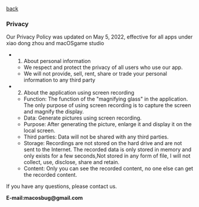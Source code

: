 [back](./)

### Privacy

Our Privacy Policy was updated on May 5, 2022, effective for all apps under xiao dong zhou and macOSgame studio

- 1.  About personal information
    -  We respect and protect the privacy of all users who use our app.
    -  We will not provide, sell, rent, share or trade your personal information to any third party

- 2.  About the application using screen recording
     - Function: The function of the "magnifying glass" in the application. The only purpose of using screen recording is to capture the screen and magnify the display. 
     - Data: Generate pictures using screen recording. 
     - Purpose: After generating the picture, enlarge it and display it on the local screen.
     - Third parties: Data will not be shared with any third parties.
     - Storage: Recordings are not stored on the hard drive and are not sent to the Internet. The recorded data is only stored in memory and only exists for a few seconds,Not stored in any form of file, I will not collect, use, disclose, share and retain.
     - Content: Only you can see the recorded content, no one else can get the recorded content. 


If you have any questions, please contact us.

__E-mail:macosbug@gmail.com__


